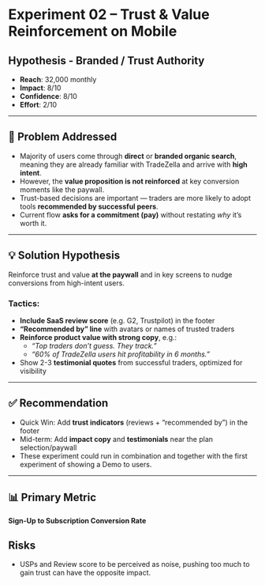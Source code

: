# Experiment 02 – Trust & Value Reinforcement on Mobile

## Hypothesis - Branded / Trust Authority

- **Reach**: 32,000 monthly
- **Impact**: 8/10
- **Confidence**: 8/10
- **Effort**: 2/10

---

## 🎯 Problem Addressed

- Majority of users come through **direct** or **branded organic search**, meaning they are already familiar with TradeZella and arrive with **high intent**.
- However, the **value proposition is not reinforced** at key conversion moments like the paywall.
- Trust-based decisions are important — traders are more likely to adopt tools **recommended by successful peers**.
- Current flow **asks for a commitment (pay)** without restating *why* it’s worth it.

---

## 💡 Solution Hypothesis

Reinforce trust and value **at the paywall** and in key screens to nudge conversions from high-intent users.

### Tactics:
- **Include SaaS review score** (e.g. G2, Trustpilot) in the footer
- **“Recommended by” line** with avatars or names of trusted traders
- **Reinforce product value with strong copy**, e.g.:
  - _“Top traders don’t guess. They track.”_
  - _“60% of TradeZella users hit profitability in 6 months.”_
- Show 2-3 **testimonial quotes** from successful traders, optimized for visibility

---

## ✅ Recommendation

- Quick Win: Add **trust indicators** (reviews + “recommended by”) in the footer
- Mid-term: Add **impact copy** and **testimonials** near the plan selection/paywall
- These experiment could run in combination and together with the first experiment of showing a Demo to users.

---

## 📊 Primary Metric

**Sign-Up to Subscription Conversion Rate**

## Risks

- USPs and Review score to be perceived as noise, pushing too much to gain trust can have the opposite impact. 
